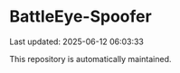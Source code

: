 # BattleEye-Spoofer

Last updated: 2025-06-12 06:03:33

This repository is automatically maintained.
